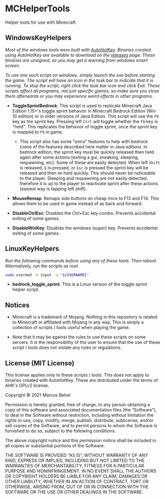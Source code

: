 # MCHelperTools
Helper tools for use with Minecraft.

## WindowsKeyHelpers

*Most of the windows tools were built with [AutoHotKey](https://www.autohotkey.com/). Binaries created using AutoHotKey are available to download on the [releases](https://github.com/MB3hel/MCHelperTools/releases) page. These binaries are unsigned, so you may get a warning from windows smart screen.*

*To use one such script on windows, simply launch the exe before starting the game. The script will have an icon in the task bar to indicate that it is running. To stop the script, right click the task bar icon and click Exit. These scripts affect all programs, not just specific games, so make sure you close them afterwards or you may experience weird effects in other programs.*

- **ToggleSprintBedrock**: This script is used to replicate Minecraft Java Edition 1.15+'s toggle sprint behavior in Minecraft Bedrock Edition (Win 10 edition) or in older versions of Java Edition. This script will use the `F9` key as the sprint key. Pressing left `Ctrl` will toggle whether the `F9` key is "held". This replicates the behavior of toggle sprint, once the sprint key is mapped to `F9` in game.   
    - This script also has some "extra" features to help with bedrock (none of the features described here matter in Java edition). In bedrock edition, the sprint key must be quickly released then held again after some actions (exiting a gui, sneaking, sleeping, respawning, etc). Some of these are easily detected. When left `Shift` is released, `E` is pressed, or `Esc` is pressed the sprint key will be released and then re-held quickly. This should never be noticeable to the player. Sleeping and respawning are not easily detected, therefore it is up to the player to reactivate sprint after these actions (easiest way is tapping left shift).

- **MouseRemap**: Remaps side buttons on cheap mice to F13 and F14. This allows them to be used in game instead of as back and forward.

- **DisableCtrlEsc**: Disables the Ctrl+Esc key combo. Prevents accidental exiting of some games.

- **DisableWinKey**: Disables the windows (super) key. Prevents accidental exiting of some games.


## LinuxKeyHelpers

*Run the following commands before using any of these tools. Then reboot. Alternatively, run the scripts as root.*

```sh
sudo usermod -G input -a "${USERNAME}"
```

- **bedrock_toggle_sprint**: This is a Linux version of the toggle sprint helper script.


## Notices

- Minecraft is a trademark of Mojang. Nothing in this repository is related to Minecraft or affiliated with Mojang in any way. This is simply a collection of scripts / tools useful when playing the game.

- Note that it may be against the rules to use these scripts on some servers. It is the responsibility of the user to ensure that the use of these script / tools does not violate any rules or regulations.

## License (MIT License)

This license applies only to these scripts / tools. This does not apply to binaries created with AutoHotKey. These are distributed under the terms of AHK's GPLv2 license.

Copyright © 2021 Marcus Behel

Permission is hereby granted, free of charge, to any person obtaining a copy of this software and associated documentation files (the “Software”), to deal in the Software without restriction, including without limitation the rights to use, copy, modify, merge, publish, distribute, sublicense, and/or sell copies of the Software, and to permit persons to whom the Software is furnished to do so, subject to the following conditions:

The above copyright notice and this permission notice shall be included in all copies or substantial portions of the Software.

THE SOFTWARE IS PROVIDED “AS IS”, WITHOUT WARRANTY OF ANY KIND, EXPRESS OR IMPLIED, INCLUDING BUT NOT LIMITED TO THE WARRANTIES OF MERCHANTABILITY, FITNESS FOR A PARTICULAR PURPOSE AND NONINFRINGEMENT. IN NO EVENT SHALL THE AUTHORS OR COPYRIGHT HOLDERS BE LIABLE FOR ANY CLAIM, DAMAGES OR OTHER LIABILITY, WHETHER IN AN ACTION OF CONTRACT, TORT OR OTHERWISE, ARISING FROM, OUT OF OR IN CONNECTION WITH THE SOFTWARE OR THE USE OR OTHER DEALINGS IN THE SOFTWARE.
